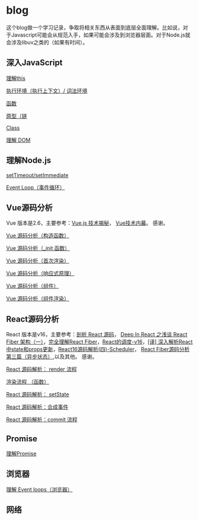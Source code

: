 # blog
这个blog做一个学习记录，争取将相关东西从表面到底层全面理解。比如说，对于Javascript可能会从规范入手，如果可能会涉及到浏览器层面。对于Node.js就会涉及libuv之类的（如果有时间）。
## 深入JavaScript

  [理解this](https://github.com/yangdui/blog/issues/4)
  
  [执行环境（执行上下文）/ 词法环境](https://github.com/yangdui/blog/issues/5) 
  
  [函数](https://github.com/yangdui/blog/issues/6)
  
  [原型（链](https://github.com/yangdui/blog/issues/9)
  
  [Class](https://github.com/yangdui/blog/issues/8)
  
  [理解 DOM](https://github.com/yangdui/blog/issues/10)
## 理解Node.js

[setTimeout/setImmediate](https://github.com/yangdui/blog/issues/22)

[Event Loop（事件循环）](https://github.com/yangdui/blog/issues/23)
  
## Vue源码分析
  Vue 版本是2.6，主要参考：[Vue.js 技术揭秘](https://ustbhuangyi.github.io/vue-analysis/)， [Vue技术内幕](http://caibaojian.com/vue-design/art/1start-learn.html)。
  感谢。
  
  [Vue 源码分析（构造函数）](https://github.com/yangdui/blog/issues/11)
  
  [Vue 源码分析（_init 函数）](https://github.com/yangdui/blog/issues/12)
  
  [Vue 源码分析（首次渲染）](https://github.com/yangdui/blog/issues/13)
  
  [Vue 源码分析（响应式原理）](https://github.com/yangdui/blog/issues/14)
  
  [Vue 源码分析（组件）](https://github.com/yangdui/blog/issues/15)
  
  [Vue 源码分析（组件渲染）](https://github.com/yangdui/blog/issues/16)
## React源码分析
React 版本是v16，主要参考：[剖析 React 源码](https://zhuanlan.zhihu.com/p/64858764)， [Deep In React 之浅谈 React Fiber 架构（一）](https://www.jianshu.com/p/19d97000cd83)，[完全理解React Fiber](http://www.ayqy.net/blog/dive-into-react-fiber/)，[React的调度-v16](https://que01.top/2019/08/28/v16-Scheduling-in-React/)，[[译] 深入解析React中state和props更新](https://juejin.im/post/5cdcc18af265da03537902f2)，[React16源码解析(四)-Scheduler](https://segmentfault.com/a/1190000020737020?utm_source=tag-newest)， [React Fiber源码分析 第三篇（异步状态）](https://www.cnblogs.com/Darlietoothpaste/p/9852849.html),以及其他。
感谢。

  [React 源码解析： render 流程 ](https://github.com/yangdui/blog/issues/17)
  
  [渲染流程 （函数）](https://github.com/yangdui/blog/issues/18)
  
  [React 源码解析： setState](https://github.com/yangdui/blog/issues/19)
  
  [React 源码解析：合成事件](https://github.com/yangdui/blog/issues/20)
  
  [React 源码解析：commit 流程](https://github.com/yangdui/blog/issues/21)
## Promise

[理解Promise ](https://github.com/yangdui/blog/issues/25)
## 浏览器

[理解 Event loops（浏览器）](https://github.com/yangdui/blog/issues/24)
## 网络
